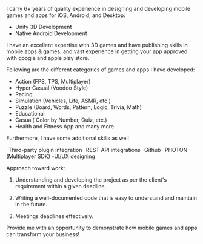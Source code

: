 I carry 6+ years of quality experience in designing and developing mobile games and apps for iOS, Android, and Desktop:

- Unity 3D Development
- Native Android Development

I have an excellent expertise with 3D games and have publishing skills in mobile apps & games, and vast experience in getting your app approved with google and apple play store.

Following are the different categories of games and apps I have developed:

- Action (FPS, TPS, Multiplayer)
- Hyper Casual (Voodoo Style)
- Racing
- Simulation (Vehicles, Life, ASMR, etc.)
- Puzzle (Board, Words, Pattern, Logic, Trivia, Math)
- Educational
- Casual( Color by Number, Quiz, etc.)
- Health and Fitness App and many more.

Furthermore, I have some additional skills as well

-Third-party plugin integration
-REST API integrations
-Github
-PHOTON (Multiplayer SDK)
-UI/UX designing

Approach toward work:

1. Understanding and developing the project as per the client's requirement within a given deadline.

2. Writing a well-documented code that is easy to understand and maintain in the future.

3. Meetings deadlines effectively.

Provide me with an opportunity to demonstrate how mobile games and apps can transform your business!

<!---
arslanarshadd/arslanarshadd is a ✨ special ✨ repository because its `README.md` (this file) appears on your GitHub profile.
You can click the Preview link to take a look at your changes.
--->
